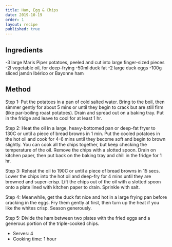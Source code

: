 ```yaml
---
title: Ham, Egg & Chips
date: 2019-10-19
order: 1
layout: recipe
published: true
---
```

## Ingredients

\-3 large Maris Piper potatoes, peeled and cut into large finger-sized pieces
\-2l vegetable oil, for deep-frying
\-50ml duck fat
\-2 large duck eggs
\-100g sliced jamón Ibérico or Bayonne ham

## Method

Step 1:
Put the potatoes in a pan of cold salted water. Bring to the boil, then simmer gently for about 5 mins or until they begin to crack but are still firm (like par-boiling roast potatoes). Drain and spread out on a baking tray. Put in the fridge and leave to cool for at least 1 hr.

Step 2:
Heat the oil in a large, heavy-bottomed pan or deep-fat fryer to 130C or until a piece of bread browns in 1 min. Put the cooled potatoes in the hot oil and cook for 4-6 mins until they become soft and begin to brown slightly. You can cook all the chips together, but keep checking the temperature of the oil. Remove the chips with a slotted spoon. Drain on kitchen paper, then put back on the baking tray and chill in the fridge for 1 hr.

Step 3:
Reheat the oil to 190C or until a piece of bread browns in 15 secs. Lower the chips into the hot oil and deep-fry for 4 mins until they are browned and super-crisp. Lift the chips out of the oil with a slotted spoon onto a plate lined with kitchen paper to drain. Sprinkle with salt.

Step 4:
Meanwhile, get the duck fat nice and hot in a large frying pan before cracking in the eggs. Fry them gently at first, then turn up the heat if you like the whites crisp. Season generously.

Step 5:
Divide the ham between two plates with the fried eggs and a generous portion of the triple-cooked chips.

* Serves: 4
* Cooking time: 1 hour